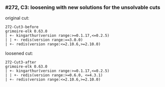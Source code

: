 ### #272, C3: loosening with new solutions for the unsolvable cuts
original cut:


```
272-Cut3-before
grimoire-elk 0.63.0
| +- kingarthur(version range:>=0.1.17,<=0.2.5)
| | +- redis(version range:==3.0.0)
| +- redis(version range:<=2.10.6,>=2.10.0)
```





loosened cut:
```
272-Cut3-after
grimoire-elk 0.63.0
| +- kingarthur(version range:>=0.1.17,<=0.2.5)
| | +- redis(version range:>=0.6.0, <=4.3.1)
| +- redis(version range:<=2.10.6,>=2.10.0)
```


